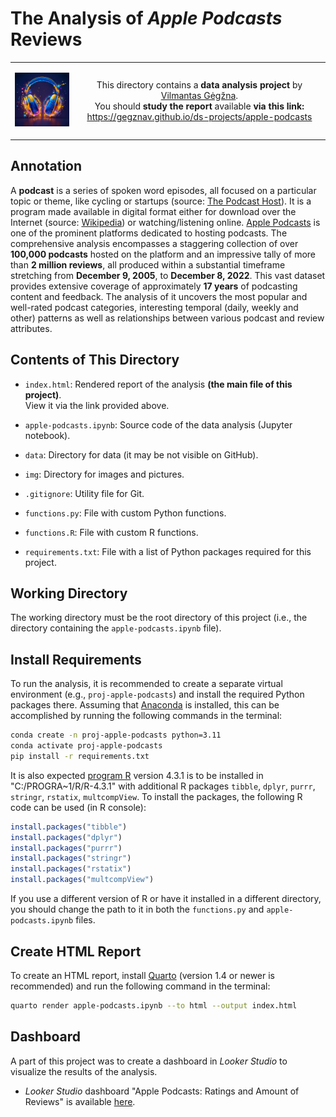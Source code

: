 The Analysis of *Apple Podcasts* Reviews
========================================

<table width="100%">
  <tr>
  <td width="20%">
  <p align="center">
  
  <img src="img/logo-mini.png">

  </p>
  </td> 
  <td width="80%" align="center">
  
  This directory contains a **data analysis project** by [Vilmantas Gėgžna](https://github.com/GegznaV).  
You should **study the report** available **via this link:**  
<https://gegznav.github.io/ds-projects/apple-podcasts>   

  </td>
  </tr>
</table>


Annotation
----------

A **podcast** is a series of spoken word episodes, all focused on a particular topic or theme, like cycling or startups
(source: [The Podcast Host](https://www.thepodcasthost.com/listening/what-is-a-podcast/)).
It is a program made available in digital format either for download over the Internet
(source: [Wikipedia](https://en.wikipedia.org/wiki/Podcast)) or watching/listening online.
[Apple Podcasts](https://www.apple.com/apple-podcasts/) is one of the prominent platforms dedicated to hosting podcasts.
The comprehensive analysis encompasses a staggering collection of over **100,000 podcasts** hosted on the platform and an impressive tally of more than **2 million reviews**, all produced within a substantial timeframe stretching from **December 9, 2005**, to **December 8, 2022**. This vast dataset provides extensive coverage of approximately **17 years** of podcasting content and feedback. The analysis of it uncovers the most popular and well-rated podcast categories, interesting temporal (daily, weekly and other) patterns as well as relationships between various podcast and review attributes.


Contents of This Directory
--------------------------

- `index.html`:
Rendered report of the analysis **(the main file of this project)**.  
View it via the link provided above.

- `apple-podcasts.ipynb`:
Source code of the data analysis (Jupyter notebook).

- `data`:
Directory for data (it may be not visible on GitHub).

- `img`:
Directory for images and pictures.

- `.gitignore`:
Utility file for Git.

- `functions.py`: 
File with custom Python functions.

- `functions.R`: 
File with custom R functions.

- `requirements.txt`: 
File with a list of Python packages required for this project.


Working Directory
-----------------

The working directory must be the root directory of this project (i.e., the directory containing the `apple-podcasts.ipynb` file).


Install Requirements
--------------------

To run the analysis, it is recommended to create a separate virtual environment (e.g., `proj-apple-podcasts`) and install the required Python packages there.
Assuming that [Anaconda](https://www.anaconda.com/download) is installed, this can be accomplished by running the following commands in the terminal:

```bash
conda create -n proj-apple-podcasts python=3.11
conda activate proj-apple-podcasts
pip install -r requirements.txt
```

It is also expected [program R](https://www.r-project.org/) version 4.3.1 is to be installed in "C:/PROGRA~1/R/R-4.3.1" with additional R packages `tibble`,  `dplyr`, `purrr`, `stringr`, `rstatix`, `multcompView`. To install the packages, the following R code can be used (in R console):

```r
install.packages("tibble")
install.packages("dplyr")
install.packages("purrr")
install.packages("stringr")
install.packages("rstatix")
install.packages("multcompView")
```

If you use a different version of R or have it installed in a different directory, you should change the path to it in both the `functions.py` and `apple-podcasts.ipynb` files.


Create HTML Report
------------------

To create an HTML report, install [Quarto](https://quarto.org/docs/download/) (version 1.4 or newer is recommended) and run the following command in the terminal:

```bash
quarto render apple-podcasts.ipynb --to html --output index.html
```

Dashboard
--------------

A part of this project was to create a dashboard in *Looker Studio* to visualize the results of the analysis. 

- *Looker Studio* dashboard "Apple Podcasts: Ratings and Amount of Reviews" is available 
  <a href="https://datastudio.google.com/reporting/e10e312b-8ccc-44b9-b85d-984956d496f0" target="_blank">here</a>.
